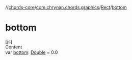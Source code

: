 //[chords-core](../../../index.md)/[com.chrynan.chords.graphics](../index.md)/[Rect](index.md)/[bottom](bottom.md)



# bottom  
[js]  
Content  
var [bottom](bottom.md): [Double](https://kotlinlang.org/api/latest/jvm/stdlib/kotlin/-double/index.html) = 0.0  



